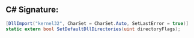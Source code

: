
## C# Signature:
```cs
[DllImport("kernel32", CharSet = CharSet.Auto, SetLastError = true)]
static extern bool SetDefaultDllDirectories(uint directoryFlags);
```
